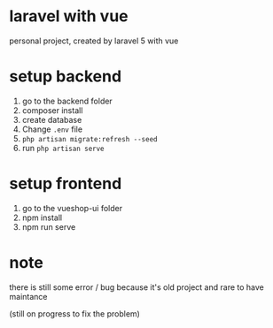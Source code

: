 # laravel with vue
personal project, created by laravel 5 with vue

# setup backend
1. go to the backend folder
2. composer install
3. create database
4. Change `.env` file
5. `php artisan migrate:refresh --seed`
6. run `php artisan serve`

# setup frontend
1. go to the vueshop-ui folder
2. npm install
3. npm run serve


# note
there is still some error / bug because it's old project and rare to have maintance

(still on progress to fix the problem)
